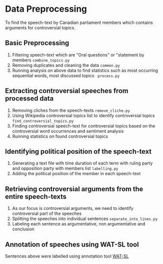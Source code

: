 # Data Preprocessing

To find the speech-text by Canadian parliament members which contains arguments for controversial topics.

## Basic Preprocessing
1. Filtering speech-text which are "Oral questions" or "statement by members ```combine_topics.py```
2. Removing duplicates and cleaning the data ```common.py```
3. Running analysis on above data to find statistics such as most occurring sequential words, most discussed topics ``` process.py```


## Extracting controversial speeches from processed data
1. Removing cliches from the speech-texts ```remove_cliche.py```
2. Using Wikipedia controversial topics list to identify controversial topics ```find_controversial_topics.py```
3. Finding controversial speech-text for controversial topics based on the controversial word occurrences and sentiment analysis
4. Running statistics on found controversial topics

## Identifying political position of the speech-text
1. Generating a text file with time duration of each term with ruling party and opposition party with members list ```labelling.py```
2. Adding the political position of the member in each speech-text

## Retrieving controversial arguments from the entire speech-texts
1. As our focus is controversial arguments, we need to identify controversial part of the speeches
2. Splitting the speeches into individual sentences ```separate_into_lines.py```
3. Labeling each sentence as argumentative, non argumentative and conclusion

## Annotation of speeches using WAT-SL tool
Sentences above were labelled using annotation tool [WAT-SL](https://git.webis.de/webisstud/wstud-visit-the-dome-ss19/tree/master/wat-sl)








